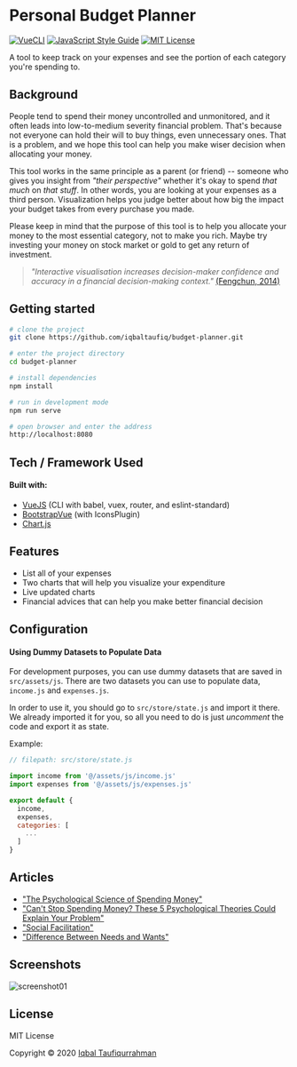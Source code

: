 # Personal Budget Planner
[![VueCLI](https://img.shields.io/badge/vue/cli-v4.2.2-brightgreen.svg)](https://www.npmjs.com/package/@vue/cli?activeTab=versions)
[![JavaScript Style Guide](https://img.shields.io/badge/code_style-standard-brightgreen.svg)](https://standardjs.com)
[![MIT License](https://img.shields.io/badge/license-MIT-blue.svg)](https://github.com/iqbaltaufiq/budget-planner/blob/master/LICENSE)

A tool to keep track on your expenses and see the portion of each category you're spending to.

## Background
People tend to spend their money uncontrolled and unmonitored, and it often leads into low-to-medium severity financial problem. That's because not everyone can hold their will to buy things, even unnecessary ones. That is a problem, and we hope this tool can help you make wiser decision when allocating your money.

This tool works in the same principle as a parent (or friend) -- someone who gives you insight from _"their perspective"_ whether it's okay to spend _that much_ on _that stuff_. In other words, you are looking at your expenses as a third person. Visualization helps you judge better about how big the impact your budget takes from every purchase you made.

Please keep in mind that the purpose of this tool is to help you allocate your money to the most essential category, not to make you rich. Maybe try investing your money on stock market or gold to get any return of investment.


> _"Interactive visualisation increases decision-maker confidence and accuracy in a financial decision-making context."_ [(Fengchun, 2014)](https://www.researchgate.net/profile/Ilaria_Barletta/post/What_is_the_impact_of_Information_Visualization_to_Decision_Making/attachment/59d644a1c49f478072ead59e/AS%3A273817987944453%401442294703466/download/the-impact-of-information-visualisation-on-the-quality-of-information-in-business-decision-making.pdf)



## Getting started
```bash
# clone the project
git clone https://github.com/iqbaltaufiq/budget-planner.git

# enter the project directory
cd budget-planner

# install dependencies
npm install

# run in development mode
npm run serve

# open browser and enter the address
http://localhost:8080
```

## Tech / Framework Used

#### Built with:
- [VueJS](https://vuejs.org) (CLI with babel, vuex, router, and eslint-standard)
- [BootstrapVue](https://bootstrap-vue.org) (with IconsPlugin)
- [Chart.js](https://chartjs.org)


## Features
- List all of your expenses
- Two charts that will help you visualize your expenditure
- Live updated charts
- Financial advices that can help you make better financial decision


## Configuration
#### Using Dummy Datasets to Populate Data
For development purposes, you can use dummy datasets that are saved in `src/assets/js`. There are two datasets you can use to populate data, `income.js` and `expenses.js`.

In order to use it, you should go to `src/store/state.js` and import it there. We already imported it for you, so all you need to do is just _uncomment_ the code and export it as state.

Example:
```js
// filepath: src/store/state.js

import income from '@/assets/js/income.js'
import expenses from '@/assets/js/expenses.js'

export default {
  income,
  expenses,
  categories: [
    ...
  ]
}
```

## Articles
- ["The Psychological Science of Spending Money"](https://www.researchgate.net/publication/286014812_The_Psychological_Science_of_Spending_Money)
- ["Can't Stop Spending Money? These 5 Psychological Theories Could Explain Your Problem"](https://www.huffpost.com/entry/stop-spending-psychology-of-spending-money_l_5c82f987e4b08d5b7861b484)
- ["Social Facilitation"](https://www.simplypsychology.org/Social-Facilitation.html)
- ["Difference Between Needs and Wants"](https://keydifferences.com/difference-between-needs-and-wants.html)

## Screenshots
![screenshot01](https://i.imgur.com/JllQlYh.png)

## License
MIT License

Copyright &copy; 2020 [Iqbal Taufiqurrahman](https://github.com/iqbaltaufiq)
